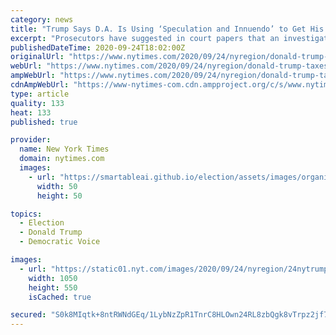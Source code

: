 ```yaml
---
category: news
title: "Trump Says D.A. Is Using ‘Speculation and Innuendo’ to Get His Tax Returns"
excerpt: "Prosecutors have suggested in court papers that an investigation into the president could focus on a range of possible crimes."
publishedDateTime: 2020-09-24T18:02:00Z
originalUrl: "https://www.nytimes.com/2020/09/24/nyregion/donald-trump-taxes-cyrus-vance.html"
webUrl: "https://www.nytimes.com/2020/09/24/nyregion/donald-trump-taxes-cyrus-vance.html"
ampWebUrl: "https://www.nytimes.com/2020/09/24/nyregion/donald-trump-taxes-cyrus-vance.amp.html"
cdnAmpWebUrl: "https://www-nytimes-com.cdn.ampproject.org/c/s/www.nytimes.com/2020/09/24/nyregion/donald-trump-taxes-cyrus-vance.amp.html"
type: article
quality: 133
heat: 133
published: true

provider:
  name: New York Times
  domain: nytimes.com
  images:
    - url: "https://smartableai.github.io/election/assets/images/organizations/nytimes.com-50x50.jpg"
      width: 50
      height: 50

topics:
  - Election
  - Donald Trump
  - Democratic Voice

images:
  - url: "https://static01.nyt.com/images/2020/09/24/nyregion/24nytrumptaxes/24nytrumptaxes-facebookJumbo.jpg"
    width: 1050
    height: 550
    isCached: true

secured: "S0k8MIqtk+8ntRWNdGEq/1LybNzZpR1TnrC8HLOwn24RL8zbQgk8vTrpz2jf7FuHZW6JbR5Xiwz3O09VGY4XaFLxxlklfnaSr+dyFWk9a6vy+UwQKdIeNm83QEo3me2Cyw2RO0kC53lduf/y7WKyxC4D1MMDwJsAa8DGA23pZAd2h9gaEL7GycjBX424EEaugj/HYxkSaNihhtdZfvEmgaGZTsXtTVQz6R84JvjP3x3LqkXf8+bJxBOxv3sPlRPnthjb+5IKKRkb/Yc/JzHbB5ySLufcS12CxR8Os9EGzeR3egk8z/mn2yN7fH5u/RR92XcVEeQdh1K8Jo5nAhSKhus/UYnKdsfyFLcznlqFgBQ=;btSAGiioN4uPQPDZusoopw=="
---
```


